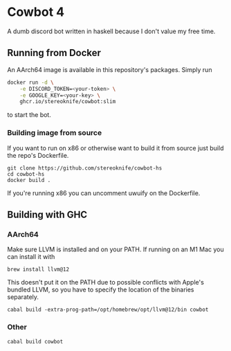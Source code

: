 # Cowbot 4

A dumb discord bot written in haskell because I don't value my free time.

## Running from Docker

An AArch64 image is available in this repository's packages. Simply run
```bash
docker run -d \
    -e DISCORD_TOKEN=<your-token> \
    -e GOOGLE_KEY=<your-key> \
    ghcr.io/stereoknife/cowbot:slim
```
to start the bot.

### Building image from source

If you want to run on x86 or otherwise want to build it from source just build the repo's Dockerfile.

```
git clone https://github.com/stereoknife/cowbot-hs
cd cowbot-hs
docker build .
```

If you're running x86 you can uncomment uwuify on the Dockerfile.

## Building with GHC

### AArch64

Make sure LLVM is installed and on your PATH. If running on an M1 Mac you can install it with

`brew install llvm@12`

This doesn't put it on the PATH due to possible conflicts with Apple's bundled LLVM, so you have to specify the location of the binaries separately.

`cabal build -extra-prog-path=/opt/homebrew/opt/llvm@12/bin cowbot`

### Other

`cabal build cowbot`